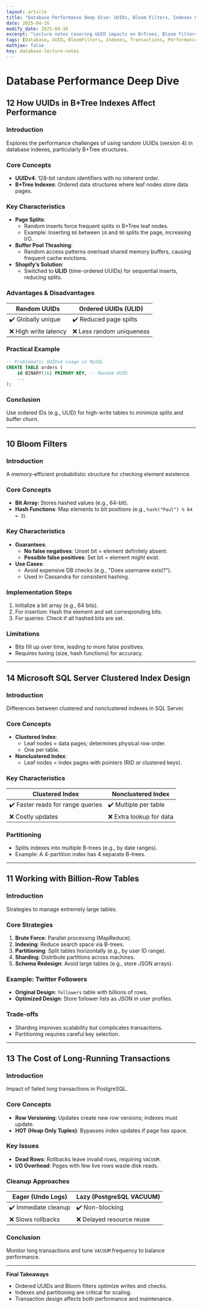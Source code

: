 ```yaml
---
layout: article
title: "Database Performance Deep Dive: UUIDs, Bloom Filters, Indexes & Scaling"
date: 2025-04-16
modify_date: 2025-04-16
excerpt: "Lecture notes covering UUID impacts on B+Trees, Bloom filters, SQL Server index design, billion-row table strategies, and transaction costs."
tags: [Database, UUID, BloomFilters, Indexes, Transactions, Performance, LectureNotes]
mathjax: false
key: database-lecture-notes
---
```


# Database Performance Deep Dive

## 12 How UUIDs in B+Tree Indexes Affect Performance

### Introduction
Explores the performance challenges of using random UUIDs (version 4) in database indexes, particularly B+Tree structures.

### Core Concepts
- **UUIDv4**: 128-bit random identifiers with no inherent order.
- **B+Tree Indexes**: Ordered data structures where leaf nodes store data pages.

### Key Characteristics
- **Page Splits**:
  - Random inserts force frequent splits in B+Tree leaf nodes.
  - Example: Inserting `80` between `10` and `90` splits the page, increasing I/O.
- **Buffer Pool Thrashing**:
  - Random access patterns overload shared memory buffers, causing frequent cache evictions.
- **Shopify’s Solution**:
  - Switched to **ULID** (time-ordered UUIDs) for sequential inserts, reducing splits.

### Advantages & Disadvantages

| **Random UUIDs** | **Ordered UUIDs (ULID)** |
|------------------|--------------------------|
| ✔️ Globally unique | ✔️ Reduced page splits |
| ❌ High write latency | ❌ Less random uniqueness |

### Practical Example
```sql
-- Problematic UUIDv4 usage in MySQL
CREATE TABLE orders (
    id BINARY(16) PRIMARY KEY, -- Random UUID
    ...
);
```

### Conclusion
Use ordered IDs (e.g., ULID) for high-write tables to minimize splits and buffer churn.

---

## 10 Bloom Filters

### Introduction
A memory-efficient probabilistic structure for checking element existence.

### Core Concepts
- **Bit Array**: Stores hashed values (e.g., 64-bit).
- **Hash Functions**: Map elements to bit positions (e.g., `hash("Paul") % 64 = 3`).

### Key Characteristics
- **Guarantees**:
  - **No false negatives**: Unset bit = element definitely absent.
  - **Possible false positives**: Set bit = element *might* exist.
- **Use Cases**:
  - Avoid expensive DB checks (e.g., "Does username exist?").
  - Used in Cassandra for consistent hashing.

### Implementation Steps
1. Initialize a bit array (e.g., 64 bits).
2. For insertion: Hash the element and set corresponding bits.
3. For queries: Check if all hashed bits are set.

### Limitations
- Bits fill up over time, leading to more false positives.
- Requires tuning (size, hash functions) for accuracy.

---

## 14 Microsoft SQL Server Clustered Index Design

### Introduction
Differences between clustered and nonclustered indexes in SQL Server.

### Core Concepts
- **Clustered Index**:
  - Leaf nodes = data pages; determines physical row order.
  - One per table.
- **Nonclustered Index**:
  - Leaf nodes = index pages with pointers (RID or clustered keys).

### Key Characteristics

| **Clustered Index** | **Nonclustered Index** |
|----------------------|------------------------|
| ✔️ Faster reads for range queries | ✔️ Multiple per table |
| ❌ Costly updates | ❌ Extra lookup for data |

### Partitioning
- Splits indexes into multiple B-trees (e.g., by date ranges).
- Example: A 4-partition index has 4 separate B-trees.

---

## 11 Working with Billion-Row Tables

### Introduction
Strategies to manage extremely large tables.

### Core Strategies
1. **Brute Force**: Parallel processing (MapReduce).
2. **Indexing**: Reduce search space via B-trees.
3. **Partitioning**: Split tables horizontally (e.g., by user ID range).
4. **Sharding**: Distribute partitions across machines.
5. **Schema Redesign**: Avoid large tables (e.g., store JSON arrays).

### Example: Twitter Followers
- **Original Design**: `followers` table with billions of rows.
- **Optimized Design**: Store follower lists as JSON in user profiles.

### Trade-offs
- Sharding improves scalability but complicates transactions.
- Partitioning requires careful key selection.

---

## 13 The Cost of Long-Running Transactions

### Introduction
Impact of failed long transactions in PostgreSQL.

### Core Concepts
- **Row Versioning**: Updates create new row versions; indexes must update.
- **HOT (Heap Only Tuples)**: Bypasses index updates if page has space.

### Key Issues
- **Dead Rows**: Rollbacks leave invalid rows, requiring `VACUUM`.
- **I/O Overhead**: Pages with few live rows waste disk reads.

### Cleanup Approaches

| **Eager (Undo Logs)** | **Lazy (PostgreSQL VACUUM)** |
|------------------------|------------------------------|
| ✔️ Immediate cleanup | ✔️ Non-blocking |
| ❌ Slows rollbacks | ❌ Delayed resource reuse |

### Conclusion
Monitor long transactions and tune `VACUUM` frequency to balance performance.

---

**Final Takeaways**  
- Ordered UUIDs and Bloom filters optimize writes and checks.  
- Indexes and partitioning are critical for scaling.  
- Transaction design affects both performance and maintenance.  

